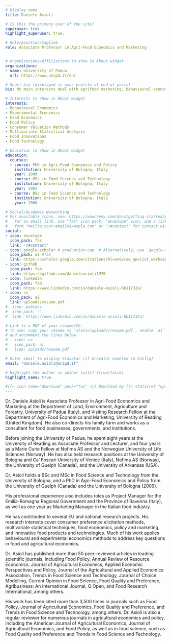 ```yaml
---
# Display name
title: Daniele Asioli

# Is this the primary user of the site?
superuser: true
highlight_superuser: true.

# Role/position/tagline
role: Associate Professor in Agri-Food Economics and Marketing


# Organizations/Affiliations to show in About widget
organizations:
- name: University of Padua
  url: https://www.unipd.it/en/

# Short bio (displayed in user profile at end of posts)
bio: My main interests deal with agrifood marketing, behavioural economics, consumer research methods, economics of food, food policy, new food product development, new technologies, and multivariate statistical data analysis.

# Interests to show in About widget
interests:
- Behavioural Economics
- Experimental Economics
- Food Economics
- Food Policy
- Consumer Valuation Methods
- Multivariate Statistical Analysis
- Food Innovations
- Food Technology

# Education to show in About widget
education:
  courses:
  - course: PhD in Agri-Food Economics and Policy   
    institution: University of Bologna, Italy
    year: 2009
  - course: MSc in Food Science and Technology
    institution: University of Bologna, Italy
    year: 2002
  - course: BSc in Food Science and Technology
    institution: University of Bologna, Italy
    year: 2000

# Social/Academic Networking
# For available icons, see: https://wowchemy.com/docs/getting-started/page-builder/#icons
#   For an email link, use "fas" icon pack, "envelope" icon, and a link in the
#   form "mailto:your-email@example.com" or "/#contact" for contact widget.
social:
- icon: envelope
  icon_pack: fas
  link: '/#contact'
- icon: google-scholar # graduation-cap  # Alternatively, use `google-scholar` icon from `ai` icon pack
  icon_pack: ai #fas
  link: https://scholar.google.com/citations?hl=en&view_op=list_works&gmla=AJsN-F6PBckije25Vu5-_4ey_o6UYRtCtkS5ONMqZK-D3UCtAuRUGT_aJGXZiEty3GIK8UWsyenqMzaIbMH-hh-3eORVmqRE0KmCotnRXwZmFbPeDInRl7I&user=rbUae04AAAAJ 
- icon: github
  icon_pack: fab
  link: https://github.com/danieleasioli1976
- icon: linkedin
  icon_pack: fab
  link: https://www.linkedin.com/in/daniele-asioli-6b11732a/
- icon: cv
  icon_pack: ai
  link: uploads/resume.pdf
#- icon: publons
#  icon_pack: ''
#  link: https://www.linkedin.com/in/daniele-asioli-6b11732a/

# Link to a PDF of your resume/CV.
# To use: copy your resume to `static/uploads/resume.pdf`, enable `ai` icons in `params.toml`, 
# and uncomment the lines below.
# - icon: cv
#   icon_pack: ai
#   link: uploads/resume.pdf

# Enter email to display Gravatar (if Gravatar enabled in Config)
email: "daniele.asioli@unipd.it"

# Highlight the author in author lists? (true/false)
highlight_name: true

#{{< icon name="download" pack="fas" >}} Download my {{< staticref "uploads/resume.pdf" "newtab" >}}resumé{{< /staticref >}}.
---
```


Dr. Daniele Asioli is Associate Professor in Agri-Food Economics and Marketing at the Department of Land, Environment, Agriculture and Forestry, University of Padua (Italy), and Visiting Research Fellow at the Department of Agri-Food Economics and Marketing, University of Reading (United Kingdom). He also co-directs his family farm and works as a consultant for food businesses, governments, and institutions.

Before joining the University of Padua, he spent eight years at the University of Reading as Associate Professor and Lecturer, and four years as a Marie Curie Fellow at Nofima AS and the Norwegian University of Life Sciences (Norway). He has also held research positions at the University of Bologna and Ca’ Foscari University of Venice (Italy), Nofima AS (Norway), the University of Guelph (Canada), and the University of Arkansas (USA).

Dr. Asioli holds a BSc and MSc in Food Science and Technology from the University of Bologna, and a PhD in Agri-Food Economics and Policy from the University of Guelph (Canada) and the University of Bologna (2009).

His professional experience also includes roles as Project Manager for the Emilia-Romagna Regional Government and the Province of Ravenna (Italy), as well as one year as Marketing Manager in the Italian food industry.

He has contributed to several EU and national research projects. His research interests cover consumer preference elicitation methods, multivariate statistical techniques, food economics, policy and marketing, and innovative food products and technologies. Much of his work applies behavioural and experimental economics methods to address key questions in food and agricultural economics.

Dr. Asioli has published more than 50 peer-reviewed articles in leading scientific journals, including Food Policy, Annual Review of Resource Economics, Journal of Agricultural Economics, Applied Economic Perspectives and Policy, Journal of the Agricultural and Applied Economics Association, Trends in Food Science and Technology, Journal of Choice Modelling, Current Opinion in Food Science, Food Quality and Preference, Agribusiness: An International Journal, Q Open, and Food Research International, among others.

His work has been cited more than 3,500 times in journals such as Food Policy, Journal of Agricultural Economics, Food Quality and Preference, and Trends in Food Science and Technology, among others. Dr. Asioli is also a regular reviewer for numerous journals in agricultural economics and policy, including the American Journal of Agricultural Economics, Journal of Agricultural Economics, and Food Policy, as well as in food science, such as Food Quality and Preference and Trends in Food Science and Technology.
